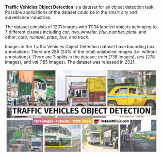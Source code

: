 **Traffic Vehicles Object Detection** is a dataset for an object detection task. Possible applications of the dataset could be in the smart city and surveillance industries. 

The dataset consists of 1201 images with 11134 labeled objects belonging to 7 different classes including *car*, *two_wheeler*, *blur_number_plate*, and other: *auto*, *number_plate*, *bus*, and *truck*.

Images in the Traffic Vehicles Object Detection dataset have bounding box annotations. There are 285 (24% of the total) unlabeled images (i.e. without annotations). There are 3 splits in the dataset: *train* (738 images), *test* (278 images), and *val* (185 images). The dataset was released in 2021.

<img src="https://github.com/dataset-ninja/traffic-vehicles-object-detection/raw/main/visualizations/poster.png">
